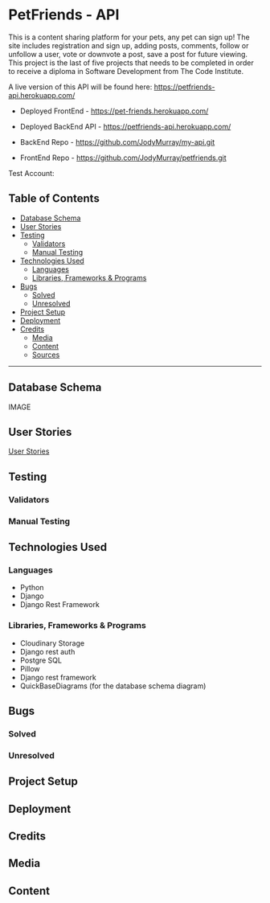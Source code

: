 # **PetFriends - API**

This is a content sharing platform for your pets, any pet can sign up! 
The site includes registration and sign up, adding posts, comments, follow or unfollow a user, vote or downvote a post, save a post for future viewing.
This project is the last of five projects that needs to be completed in order to receive a diploma in Software Development from The Code Institute.

A live version of this API will be found here: https://petfriends-api.herokuapp.com/

* Deployed FrontEnd - https://pet-friends.herokuapp.com/

* Deployed BackEnd API - https://petfriends-api.herokuapp.com/

* BackEnd Repo - https://github.com/JodyMurray/my-api.git

* FrontEnd Repo - https://github.com/JodyMurray/petfriends.git


Test Account:

## **Table of Contents** ##

* [Database Schema](#database-schema)
* [User Stories](#user-stories)
* [Testing](#testing)
    * [Validators](#validators)
    * [Manual Testing](#manual-testing)
* [Technologies Used](#technologies-used)
    * [Languages](#languages)
    * [Libraries, Frameworks & Programs](#libraries-frameworks-&-programs)
* [Bugs](#bugs)
    * [Solved](#solved)
    * [Unresolved](#unresolved)
* [Project Setup](#project-setup)
* [Deployment](#deployment)
* [Credits](#credits)
    * [Media](#media)
    * [Content](#content)
    * [Sources](#sources)


------------------------------------------------------------------------------------------------------------


## **Database Schema**

IMAGE

## **User Stories**

[User Stories](https://github.com/users/JodyMurray/projects/11/views/1)

## **Testing**

### Validators

### Manual Testing

## **Technologies Used**

### Languages

- Python
- Django
- Django Rest Framework

### Libraries, Frameworks & Programs

- Cloudinary Storage
- Django rest auth
- Postgre SQL
- Pillow 
- Django rest framework
- QuickBaseDiagrams (for the database schema diagram)

## **Bugs**
### Solved
### Unresolved

## **Project Setup**

## **Deployment**

## **Credits**
## **Media**
## **Content**
